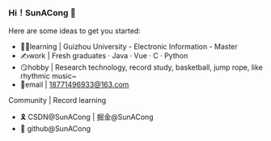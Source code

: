 ### Hi！**SunACong**  👋


Here are some ideas to get you started:

- 👩‍🎓learning | Guizhou University - Electronic Information - Master
- ✍️work | Fresh graduates · Java · Vue · C · Python
- 😏hobby | Research technology, record study, basketball, jump rope, like rhythmic music~
- 📮email | 18771496933@163.com

Community | Record learning
- 🎗️ CSDN@SunACong | 掘金@SunACong
- 🏅 github@SunACong
